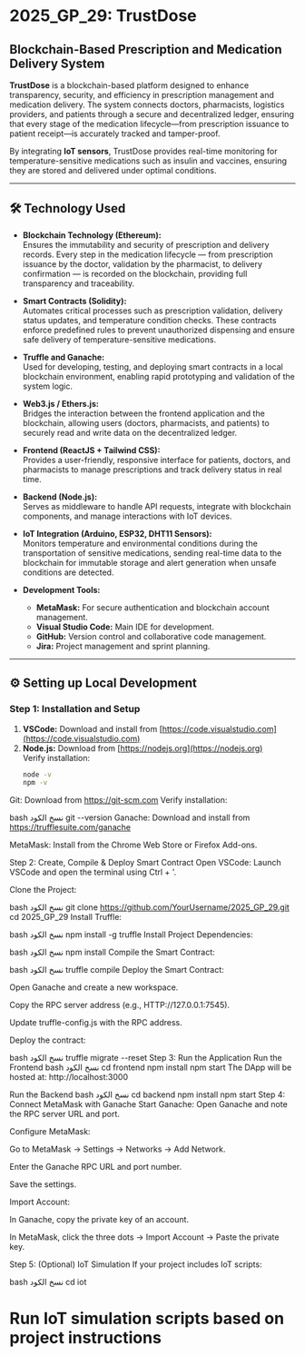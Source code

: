 # 2025_GP_29: TrustDose
## Blockchain-Based Prescription and Medication Delivery System  

**TrustDose** is a blockchain-based platform designed to enhance transparency, security, and efficiency in prescription management and medication delivery. The system connects doctors, pharmacists, logistics providers, and patients through a secure and decentralized ledger, ensuring that every stage of the medication lifecycle—from prescription issuance to patient receipt—is accurately tracked and tamper-proof.  

By integrating **IoT sensors**, TrustDose provides real-time monitoring for temperature-sensitive medications such as insulin and vaccines, ensuring they are stored and delivered under optimal conditions.  

---

## 🛠️ Technology Used

- **Blockchain Technology (Ethereum):**  
  Ensures the immutability and security of prescription and delivery records. Every step in the medication lifecycle — from prescription issuance by the doctor, validation by the pharmacist, to delivery confirmation — is recorded on the blockchain, providing full transparency and traceability.

- **Smart Contracts (Solidity):**  
  Automates critical processes such as prescription validation, delivery status updates, and temperature condition checks. These contracts enforce predefined rules to prevent unauthorized dispensing and ensure safe delivery of temperature-sensitive medications.

- **Truffle and Ganache:**  
  Used for developing, testing, and deploying smart contracts in a local blockchain environment, enabling rapid prototyping and validation of the system logic.

- **Web3.js / Ethers.js:**  
  Bridges the interaction between the frontend application and the blockchain, allowing users (doctors, pharmacists, and patients) to securely read and write data on the decentralized ledger.

- **Frontend (ReactJS + Tailwind CSS):**  
  Provides a user-friendly, responsive interface for patients, doctors, and pharmacists to manage prescriptions and track delivery status in real time.

- **Backend (Node.js):**  
  Serves as middleware to handle API requests, integrate with blockchain components, and manage interactions with IoT devices.

- **IoT Integration (Arduino, ESP32, DHT11 Sensors):**  
  Monitors temperature and environmental conditions during the transportation of sensitive medications, sending real-time data to the blockchain for immutable storage and alert generation when unsafe conditions are detected.

- **Development Tools:**  
  - **MetaMask:** For secure authentication and blockchain account management.  
  - **Visual Studio Code:** Main IDE for development.  
  - **GitHub:** Version control and collaborative code management.  
  - **Jira:** Project management and sprint planning.

---

## ⚙️ Setting up Local Development

### **Step 1: Installation and Setup**
1. **VSCode:** Download and install from [https://code.visualstudio.com](https://code.visualstudio.com)  
2. **Node.js:** Download from [https://nodejs.org](https://nodejs.org)  
   Verify installation:
   ```bash
   node -v
   npm -v
Git: Download from https://git-scm.com
Verify installation:

bash
نسخ الكود
git --version
Ganache: Download and install from https://trufflesuite.com/ganache

MetaMask: Install from the Chrome Web Store or Firefox Add-ons.

Step 2: Create, Compile & Deploy Smart Contract
Open VSCode: Launch VSCode and open the terminal using Ctrl + '.

Clone the Project:

bash
نسخ الكود
git clone https://github.com/YourUsername/2025_GP_29.git
cd 2025_GP_29
Install Truffle:

bash
نسخ الكود
npm install -g truffle
Install Project Dependencies:

bash
نسخ الكود
npm install
Compile the Smart Contract:

bash
نسخ الكود
truffle compile
Deploy the Smart Contract:

Open Ganache and create a new workspace.

Copy the RPC server address (e.g., HTTP://127.0.0.1:7545).

Update truffle-config.js with the RPC address.

Deploy the contract:

bash
نسخ الكود
truffle migrate --reset
Step 3: Run the Application
Run the Frontend
bash
نسخ الكود
cd frontend
npm install
npm start
The DApp will be hosted at: http://localhost:3000

Run the Backend
bash
نسخ الكود
cd backend
npm install
npm start
Step 4: Connect MetaMask with Ganache
Start Ganache: Open Ganache and note the RPC server URL and port.

Configure MetaMask:

Go to MetaMask → Settings → Networks → Add Network.

Enter the Ganache RPC URL and port number.

Save the settings.

Import Account:

In Ganache, copy the private key of an account.

In MetaMask, click the three dots → Import Account → Paste the private key.

Step 5: (Optional) IoT Simulation
If your project includes IoT scripts:

bash
نسخ الكود
cd iot
# Run IoT simulation scripts based on project instructions
